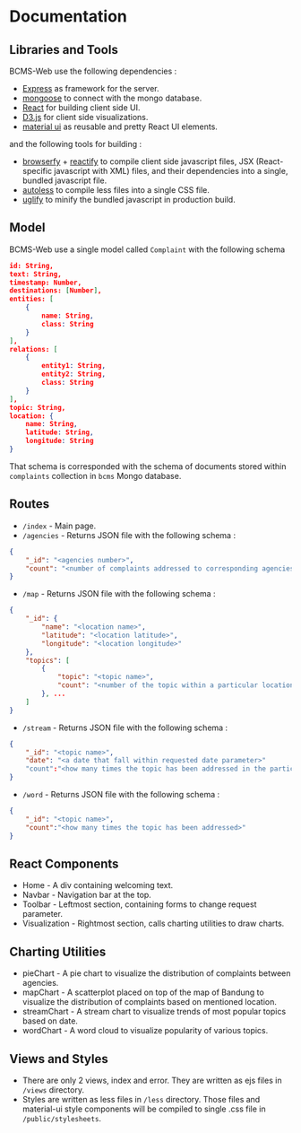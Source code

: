 # Documentation

## Libraries and Tools

BCMS-Web use the following dependencies : 
* [Express](http://expressjs.com/) as framework for the server.
* [mongoose](http://mongoosejs.com/) to connect with the mongo database.
* [React](http://facebook.github.io/react/) for building client side UI.
* [D3.js](http://d3js.org/) for client side visualizations. 
* [material ui](http://material-ui.com/) as reusable and pretty React UI elements.

and the following tools for building : 
* [browserfy](http://browserify.org/) + [reactify](https://github.com/andreypopp/reactify) to compile client side javascript files, JSX (React-specific javascript with XML) files, and their dependencies into a single, bundled javascript file.
* [autoless](https://github.com/jgonera/autoless) to compile less files into a single CSS file.
* [uglify](https://github.com/mishoo/UglifyJS2) to minify the bundled javascript in production build.

## Model

BCMS-Web use a single model called `Complaint` with the following schema
```json
id: String,
text: String,
timestamp: Number,
destinations: [Number],
entities: [
	{ 
		name: String, 
		class: String 
	}
],
relations: [
	{ 
		entity1: String,
		entity2: String,
		class: String 
	}
],
topic: String,
location: {
	name: String,
	latitude: String,
	longitude: String
}
```
That schema is corresponded with the schema of documents stored within `complaints` collection in `bcms` Mongo database.

## Routes

* `/index` - Main page.
* `/agencies` - Returns JSON file with the following schema : 
```json
{
	"_id": "<agencies number>",
	"count": "<number of complaints addressed to corresponding agencies>" 
}
```
* `/map` - Returns JSON file with the following schema : 
```json
{
	"_id": {
		"name": "<location name>",
		"latitude": "<location latitude>",
		"longitude": "<location longitude>"
	},
	"topics": [
		{
			"topic": "<topic name>",
			"count": "<number of the topic within a particular location>"
		}, ... 
	]
}
```
* `/stream` - Returns JSON file with the following schema : 
```json
{
	"_id": "<topic name>",
	"date": "<a date that fall within requested date parameter>"
	"count":"<how many times the topic has been addressed in the particular date>"
}
```
* `/word` - Returns JSON file with the following schema : 
```json
{
	"_id": "<topic name>",
	"count":"<how many times the topic has been addressed>"
}
```

## React Components

* Home - A div containing welcoming text.
* Navbar - Navigation bar at the top.
* Toolbar - Leftmost section, containing forms to change request parameter.
* Visualization - Rightmost section, calls charting utilities to draw charts.

## Charting Utilities

* pieChart - A pie chart to visualize the distribution of complaints between agencies.
* mapChart - A scatterplot placed on top of the map of Bandung to visualize the distribution of complaints based on mentioned location.
* streamChart - A stream chart to visualize trends of most popular topics based on date.
* wordChart - A word cloud to visualize popularity of various topics.

## Views and Styles

* There are only 2 views, index and error. They are written as ejs files in `/views` directory. 
* Styles are written as less files in `/less` directory. Those files and material-ui style components will be compiled to single .css file in `/public/stylesheets`.